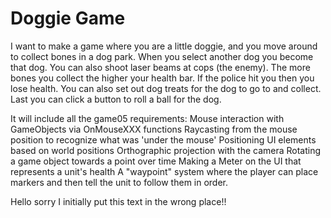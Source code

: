 # Doggie Game
I want to make a game where you are a little doggie, and you move around to collect bones in a dog park. When you select another dog you become that dog. You can also shoot laser beams at cops (the enemy). The more bones you collect the higher your health bar. If the police hit you then you lose health. You can also set out dog treats for the dog to go to and collect. Last you can click a button to roll a ball for the dog.  

It will include all the game05 requirements:
Mouse interaction with GameObjects via OnMouseXXX functions
Raycasting from the mouse position to recognize what was 'under the mouse'
Positioning UI elements based on world positions
Orthographic projection with the camera
Rotating a game object towards a point over time 
Making a Meter on the UI that represents a unit's health
A "waypoint" system where the player can place markers and then tell the unit to follow them in order. 

Hello sorry I initially put this text in the wrong place!!
